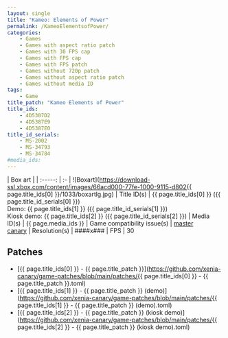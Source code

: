 ```yaml
---
layout: single
title: "Kameo: Elements of Power"
permalink: /KameoElementsofPower/
categories:
    - Games
    - Games with aspect ratio patch
    - Games with 30 FPS cap
    - Games with FPS cap
    - Games with FPS patch
    - Games without 720p patch
    - Games without aspect ratio patch
    - Games without media ID
tags:
    - Game
title_patch: "Kameo Elements of Power"
title_ids:
    - 4D5307D2
    - 4D5387E9
    - 4D5387E0
title_id_serials:
    - MS-2002
    - MS-34793
    - MS-34784
#media_ids:
---
```


| Box art                     |
| :-----:                     | :-
| ![Boxart](https://download-ssl.xbox.com/content/images/66acd000-77fe-1000-9115-d802{{ page.title_ids[0] }}/1033/boxartlg.jpg)
| Title ID(s)                 | {{ page.title_ids[0] }} ({{ page.title_id_serials[0] }})<br>Demo: {{ page.title_ids[1] }} ({{ page.title_id_serials[1] }})<br>Kiosk demo: {{ page.title_ids[2] }} ({{ page.title_id_serials[2] }})
| Media ID(s)                 | {{ page.media_ids }}
| Game compatibility issue(s) | [master](https://github.com/xenia-project/game-compatibility/issues/173)<br>[canary](https://github.com/xenia-canary/game-compatibility/issues/50)
| Resolution(s)               | ####x###
| FPS                         | 30

## Patches
* [{{ page.title_ids[0] }} - {{ page.title_patch }}](https://github.com/xenia-canary/game-patches/blob/main/patches/{{ page.title_ids[0] }} - {{ page.title_patch }}.toml)
* [{{ page.title_ids[1] }} - {{ page.title_patch }} (demo)](https://github.com/xenia-canary/game-patches/blob/main/patches/{{ page.title_ids[1] }} - {{ page.title_patch }} (demo).toml)
* [{{ page.title_ids[2] }} - {{ page.title_patch }} (kiosk demo)](https://github.com/xenia-canary/game-patches/blob/main/patches/{{ page.title_ids[2] }} - {{ page.title_patch }} (kiosk demo).toml)
